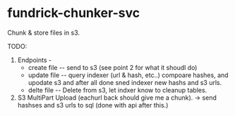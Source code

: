 # fundrick-chunker-svc

Chunk &amp; store files in s3.

TODO:

1. Endpoints -
   - create file -- send to s3 (see point 2 for what it shoudl do)
   - update file -- query indexer (url & hash, etc..) compoare hashes, and upodate s3 and after all done sned indexer new hashs and s3 urls.
   - delte file -- Delete from s3, let indxer know to cleanup tables.
2. S3 MultiPart Upload (eachurl back should give me a chunk).
   -> send hashses and s3 urls to sql (done with api after this.)
